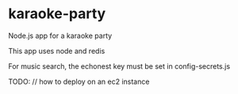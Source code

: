 karaoke-party
=============

Node.js app for a karaoke party

This app uses node and redis

For music search, the echonest key must be set in config-secrets.js

TODO:
// how to deploy on an ec2 instance
